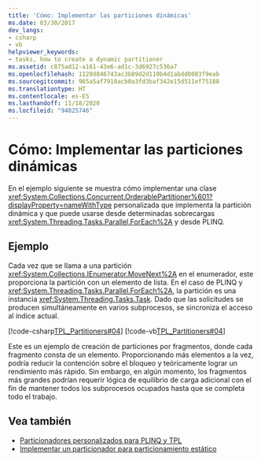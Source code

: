 ```yaml
---
title: 'Cómo: Implementar las particiones dinámicas'
ms.date: 03/30/2017
dev_langs:
- csharp
- vb
helpviewer_keywords:
- tasks, how to create a dynamic partitioner
ms.assetid: c875ad12-a161-43e6-ad1c-3d6927c536a7
ms.openlocfilehash: 1120d846743ac3b89d2d110b4d1abdd0083f9eab
ms.sourcegitcommit: 965a5af7918acb0a3fd3baf342e15d511ef75188
ms.translationtype: HT
ms.contentlocale: es-ES
ms.lasthandoff: 11/18/2020
ms.locfileid: "94825746"
---
```

# <a name="how-to-implement-dynamic-partitions"></a>Cómo: Implementar las particiones dinámicas

En el ejemplo siguiente se muestra cómo implementar una clase <xref:System.Collections.Concurrent.OrderablePartitioner%601?displayProperty=nameWithType> personalizada que implementa la partición dinámica y que puede usarse desde determinadas sobrecargas <xref:System.Threading.Tasks.Parallel.ForEach%2A> y desde PLINQ.  
  
## <a name="example"></a>Ejemplo

Cada vez que se llama a una partición <xref:System.Collections.IEnumerator.MoveNext%2A> en el enumerador, este proporciona la partición con un elemento de lista. En el caso de PLINQ y <xref:System.Threading.Tasks.Parallel.ForEach%2A>, la partición es una instancia <xref:System.Threading.Tasks.Task>. Dado que las solicitudes se producen simultáneamente en varios subprocesos, se sincroniza el acceso al índice actual.  

[!code-csharp[TPL_Partitioners#04](../../../samples/snippets/csharp/VS_Snippets_Misc/tpl_partitioners/cs/partitioner02.cs#OrderableListPartitioner)]
[!code-vb[TPL_Partitioners#04](../../../samples/snippets/visualbasic/VS_Snippets_Misc/tpl_partitioners/vb/dynamicpartitioner.vb#04)]  

Este es un ejemplo de creación de particiones por fragmentos, donde cada fragmento consta de un elemento. Proporcionando más elementos a la vez, podría reducir la contención sobre el bloqueo y teóricamente lograr un rendimiento más rápido. Sin embargo, en algún momento, los fragmentos más grandes podrían requerir lógica de equilibrio de carga adicional con el fin de mantener todos los subprocesos ocupados hasta que se completa todo el trabajo.  
  
## <a name="see-also"></a>Vea también

* [Particionadores personalizados para PLINQ y TPL](custom-partitioners-for-plinq-and-tpl.md)
* [Implementar un particionador para particionamiento estático](how-to-implement-a-partitioner-for-static-partitioning.md)
